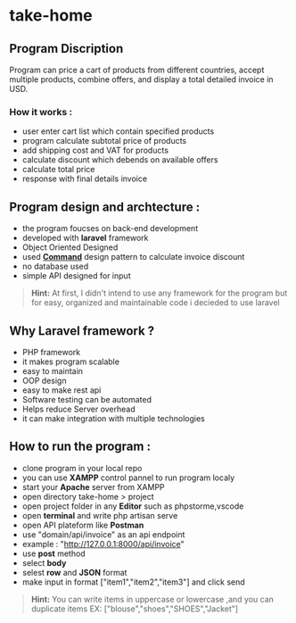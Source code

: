 # take-home

## Program Discription
Program can price a cart of products from different countries, accept multiple products, combine offers, and display a total detailed invoice in USD.

### How it works :
- user enter cart list which contain specified products
- program calculate subtotal price of products
- add shipping cost and VAT for products
- calculate discount which debends on available offers
- calculate total price
- response with final details invoice


## Program design and archtecture :
- the program foucses on back-end development
- developed with **laravel** framework
- Object Oriented Designed
- used [**Command**](https://refactoring.guru/design-patterns/command) design pattern to calculate invoice discount
- no database used
- simple API designed for input

> **Hint:** At first, I didn't intend to use any framework for the program but for easy, organized and maintainable code i decieded to use laravel

## Why Laravel framework ?
- PHP framework
- it makes program scalable
- easy to maintain
- OOP design
- easy to make rest api
- Software testing can be automated
- Helps reduce Server overhead
- it can make integration with multiple technologies


## How to run the program :
- clone program in your local repo
- you can use **XAMPP** control pannel to run program localy
- start your **Apache** server from XAMPP
- open directory take-home > project
- open project folder in any **Editor** such as phpstorme,vscode
- open **terminal** and write php artisan serve
- open API plateform like **Postman**
- use "domain/api/invoice" as an api endpoint
- example : "http://127.0.0.1:8000/api/invoice"
- use **post** method
- select **body**
- selest **row** and **JSON** format
- make input in format ["item1","item2","item3"] and click send


> **Hint:** You can write items in uppercase or lowercase ,and you can duplicate items
> EX: ["blouse","shoes","SHOES","Jacket"]
